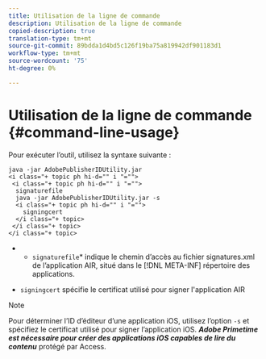 ```yaml
---
title: Utilisation de la ligne de commande
description: Utilisation de la ligne de commande
copied-description: true
translation-type: tm+mt
source-git-commit: 89bdda1d4bd5c126f19ba75a819942df901183d1
workflow-type: tm+mt
source-wordcount: '75'
ht-degree: 0%

---
```



# Utilisation de la ligne de commande {#command-line-usage}

Pour exécuter l’outil, utilisez la syntaxe suivante :

```
java -jar AdobePublisherIDUtility.jar 
<i class="+ topic ph hi-d="" i "="">
 <i class="+ topic ph hi-d="" i "="">
  signaturefile 
  java -jar AdobePublisherIDUtility.jar -s 
  <i class="+ topic ph hi-d="" i "="">
    signingcert
  </i class="+ topic>
 </i class="+ topic>
</i class="+ topic>
```

* 
   * `signaturefile`* indique le chemin d’accès au fichier signatures.xml de l’application AIR, situé dans le  [!DNL META-INF] répertoire des applications.

* `signingcert` spécifie le certificat utilisé pour signer l&#39;application AIR

>[!NOTE]
>
>Pour déterminer l’ID d’éditeur d’une application iOS, utilisez l’option `-s` et spécifiez le certificat utilisé pour signer l’application iOS. ***Adobe Primetime est nécessaire pour créer des applications iOS capables de lire du contenu*** protégé par Access.

